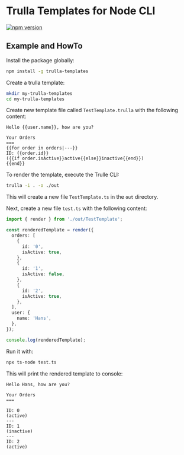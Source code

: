 # Trulla Templates for Node CLI

[![npm version](https://badge.fury.io/js/trulla-templates.svg)](https://badge.fury.io/js/trulla-templates)

Example and HowTo
---

Install the package globally:

```bash
npm install -g trulla-templates
```

Create a trulla template:

```bash
mkdir my-trulla-templates
cd my-trulla-templates
```

Create new template file called `TestTemplate.trulla` with the following content:

```
Hello {{user.name}}, how are you?

Your Orders
===
{{for order in orders|---}}
ID: {{order.id}}
({{if order.isActive}}active{{else}}inactive{{end}})
{{end}}
```

To render the template, execute the Trulle CLI:

```bash
trulla -i . -o ./out
```

This will create a new file `TestTemplate.ts` in the `out` directory.

Next, create a new file `test.ts` with the following content:

```typescript
import { render } from './out/TestTemplate';

const renderedTemplate = render({
  orders: [
    {
      id: '0',
      isActive: true,
    },
    {
      id: '1',
      isActive: false,
    },
    {
      id: '2',
      isActive: true,
    },
  ],
  user: {
    name: 'Hans',
  },
});

console.log(renderedTemplate);
```

Run it with:

```bash
npx ts-node test.ts
```

This will print the rendered template to console:

```
Hello Hans, how are you?

Your Orders
===

ID: 0
(active)
---
ID: 1
(inactive)
---
ID: 2
(active)
```
